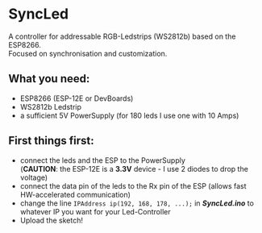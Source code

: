 # SyncLed

A controller for addressable RGB-Ledstrips (WS2812b) based on the ESP8266.  
Focused on synchronisation and customization.

## What you need:
- ESP8266 (ESP-12E or DevBoards)
- WS2812b Ledstrip
- a sufficient 5V PowerSupply (for 180 leds I use one with 10 Amps)

## First things first:
- connect the leds and the ESP to the PowerSupply  
(**CAUTION**: the ESP-12E is a **3.3V** device - I use 2 diodes to drop the voltage)
- connect the data pin of the leds to the Rx pin of the ESP (allows fast HW-accelerated communication)
- change the line `IPAddress ip(192, 168, 178, ...);` in ***SyncLed.ino*** to whatever IP you want for your Led-Controller
- Upload the sketch!
